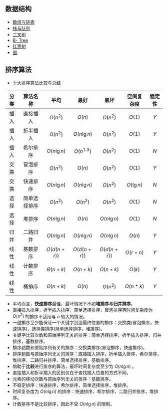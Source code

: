 ## 数据结构

- [数组与链表]()
- [栈与队列]()
- [二叉树]()
- [B- Tree]()
- [红黑树]()
- [图]()

## 排序算法

- [十大排序算法比较与总结](https://raymond-zhao.top/2020/03/19/2020-03-19-Algo-Sorting/)



| 分类 |   算法名称   |     平均      |     最好     |    最坏     | 空间复杂度 | 稳定性 |
| :--: | :----------: | :-----------: | :----------: | :---------: | :--------: | :----: |
| 插入 |   直接插入   |   $O(n^2)$    |    $O(n)$    |  $O(n^2)$   |   $O(1)$   |  $Y$   |
| 插入 |   折半插入   |   $O(n^2)$    | $O(n\lg n)$  |  $O(n^2)$   |   $O(1)$   |  $Y$   |
| 插入 |   希尔排序   |  $O(n\lg n)$  | $O(n^{1.3})$ |  $O(n^2)$   |   $O(1)$   |  $N$   |
| 交换 |   冒泡排序   |   $O(n^2)$    |    $O(n)$    |  $O(n^2)$   |   $O(1)$   |  $Y$   |
| 交换 |   快速排序   |  $O(n\lg n)$  | $O(n\lg n)$  |  $O(n^2)$   | $O(\lg n)$ |  $N$   |
| 选择 | 简单选择排序 |   $O(n^2)$    |   $O(n^2)$   |  $O(n^2)$   |   $O(1)$   |  $N$   |
| 选择 |    堆排序    |  $O(n\lg n)$  |    $O(n)$    | $O(n\lg n)$ |   $O(1)$   |  $N$   |
| 归并 |   二路归并   |  $O(n\lg n)$  | $O(n\lg n)$  | $O(n\lg n)$ |   $O(n)$   |  $Y$   |
| 线性 |   基数排序   |  $O(d(n+r))$  | $O(d(n+r))$  | $O(d(n+r))$ |  $O(r+n)$  |  $Y$   |
| 线性 |   计数排序   | $\Theta(n+k)$ |   $O(n+k)$   |  $O(n+k)$   |   $O(k)$   |  $Y$   |
| 线性 |    桶排序    |   $O(n+k)$    |    $O(n)$    |  $O(n^2)$   |  $O(n*k)$  |  $Y$   |

- 平均而言，**快速排序**最佳，最坏情况下不如**堆排序**与**归并排序**。
- 直接插入排序，折半插入排序，简单选择排序，冒泡排序等时间复杂度为 $O(n^2)$ 的排序不适用与 $n$ 较大的情况。
- 一趟排序至少能保证一个关键字到达最终位置的排序：交换类(冒泡排序，快速排序)，选择类排序(简单选择排序，堆排序)。
- 关键字比较次数和原始序列无关的排序：简单选择排序，折半插入排序，归并排序，基数排序。
- 排序趟数和原始序列有关的排序：交换类排序(冒泡排序，快速排序)。
- 排序趟数与原始序列无关的排序：直接插入排序，折半插入排序，希尔排序，堆排序，二路归并排序，简单选择排序，基数排序。
- 借助于**比较**进行排序的算法，最坏时间复杂度至少为 $O(n\lg n)$ 。
- 直接插入和折半插入的区别仅在于查找插入位置的方式不同。
- 元素的移动次数与原始序列无关的排序：基数排序。
- 不稳定排序：快速排序，希尔排序，简单选择排序，堆排序。
- 时间复杂度为 $O(n\lg n)$ 的排序：快速排序，希尔排序，二路归并排序，堆排序。
- 计数排序不是比较排序，因此不受 $\Omega(n\lg n)$ 的限制。